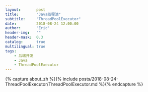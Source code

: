 ```yaml
---
layout:       post
title:        "Java线程池"
subtitle:     "ThreadPoolExecutor"
date:         2018-08-24 12:00:00
author:       "Eric"
header-img:   ""
header-mask:  0.3
catalog:      true
multilingual: true
tags:
    - 后端开发
    - Java
    - ThreadPoolExecutor
---
```


<div class="zh post-container">
    {% capture about_zh %}{% include posts/2018-08-24-ThreadPoolExecutor/ThreadPoolExecutor.md %}{% endcapture %}
</div>